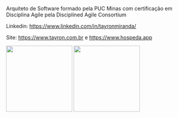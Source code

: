 Arquiteto de Software formado pela PUC Minas com certificação em Disciplina Agile pela Disciplined Agile Consortium

Linkedin: https://www.linkedin.com/in/tayronmiranda/

Site: https://www.tayron.com.br e https://www.hospeda.app 

<img height = "180em" src="https://github-readme-stats.vercel.app/api?username=tayron&show_icons=true&theme=cobalt"/> <img height = "180em" src="https://github-readme-stats.vercel.app/api/top-langs/?username=tayron&layout=compact&theme=cobalt"/>
